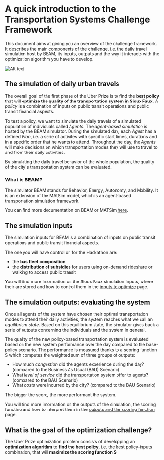 # A quick introduction to the Transportation Systems Challenge Framework

This document aims at giving you an overview of the challenge framework. It describes the main components of the challenge, i.e. the daily travel simulation host by BEAM, its inputs, outputs and the way it interacts with the optimization algorithm you have to develop.   

![Alt text](https://github.com/vgolfier/Uber-Prize-Starter-Kit/blob/master/Images/Simulation%20Framework.png)

## The simulation of daily urban travels

The overall goal of the first phase of the Uber Prize is to find the **best policy** that will **optimize the quality of the  transportation system in Sioux Faux**. A *policy* is a combination of inputs on public transit operations and public transit financial aspects.

To test a policy, we want to simulate the daily travels of a simulated population of individuals called *Agents*. The *agent-based simulation* is hosted by the BEAM simulator. During the simulated day, each *Agent* has a defined *Plan*, i.e. a serie of activites with specific start times, durations and in a specific order that he wants to attend. Throughout the day, the *Agents* will make decisions on which transportation modes they will use to travel to and from their daily activities. 

By simulating the daily travel behavior of the whole population, the quality of the city's transportation system can be evaluated.

### What is BEAM?

The simulator BEAM stands for Behavior, Energy, Autonomy, and Mobility. It is an extension of the MAtSim model, which is an agent-based transportation simulation framework. 

You can find more documentation on BEAM or MATSim [here](https://beam.readthedocs.io/en/latest/about.html#overview).

## The simulation inputs

The simulation inputs for BEAM is a combination of inputs on public transit operations and public transit financial aspects.

The one you will have control on for the Hackathon are:
* the **bus fleet composition**
* the **distribution of subsidies** for users using on-demand rideshare or walking to access public transit 

You will find more information on the Sioux Faux simulation inputs, where their are stored and how to control them in the [inputs to optimize](https://github.com/vgolfier/Uber-Prize-Starter-Kit-/blob/master/docs/Which-inputs-should-I-optimize%3F.md) page.

## The simulation outputs: evaluating the system 

Once all agents of the system have chosen their optimal transportation modes to attend their daily activities, the system reaches what we call an *equilibrium state*. Based on this equilibrium state, the simulator gives back a serie of outputs concerning the individuals and the system in general. 

The quality of the new policy-based transportation system is evaluated based on the new system performance over the day compared to the base-policy scenario. The performance is measured thanks to a scoring function S which computes the weighted sum of three groups of outputs:

* How much *congestion* did the agents experience during the day? (compared to the Business As Usual (BAU) Scenario)
* What *level of service* did the transportation system offer to agents? (compared to the BAU Scenario)
* What *costs* were incurred by the city? (compared to the BAU Scenario)

The bigger the score, the more performant the system.

You will find more information on the outputs of the simulation, the scoring functino and how to interpret them in the [outputs and the scoring function](https://github.com/vgolfier/Uber-Prize-Starter-Kit/blob/master/docs/Understanding_the_outputs_and_the%20scoring_function.md) page.

## What is the goal of the optimization challenge?  

The Uber Prize optimization problem consists of developping an **optimization algorithm** to **find the best policy**, i.e. the best policy-inputs combination, that will **maximize the scoring function S**.
